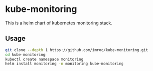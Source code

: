 # kube-monitoring

This is a helm chart of kubernetes monitoring stack.

## Usage

``` bash
git clone --depth 1 https://github.com/imroc/kube-monitoring.git
cd kube-monitoring
kubectl create namespace monitoring
helm install monitoring -n monitoring kube-monitoring
```
